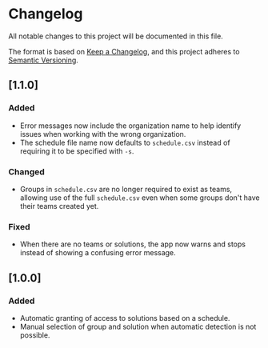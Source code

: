 # Changelog

All notable changes to this project will be documented in this file.

The format is based on [Keep a Changelog](https://keepachangelog.com/en/1.1.0/),
and this project adheres to [Semantic Versioning](https://semver.org/spec/v2.0.0.html).


## [1.1.0]

### Added

- Error messages now include the organization name to help identify issues when working with the wrong organization.
- The schedule file name now defaults to `schedule.csv` instead of requiring it to be specified with `-s`.

### Changed

- Groups in `schedule.csv` are no longer required to exist as teams, allowing use of the full `schedule.csv` even when some groups don't have their teams created yet.

### Fixed

- When there are no teams or solutions, the app now warns and stops instead of showing a confusing error message.

## [1.0.0]


### Added

- Automatic granting of access to solutions based on a schedule.
- Manual selection of group and solution when automatic detection is not possible.
